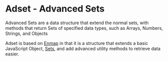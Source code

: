 # Adset - Advanced Sets

Advanced Sets are a data structure that extend the normal sets, with methods that return Sets of specified data 
types, such as Arrays, Numbers, Strings, and Objects

Adset is based on [Enmap](https://github.com/eslachance/enmap) in that it is a structure that extends a basic 
JavaScript Object, [Sets](https://developer.mozilla.org/en-US/docs/Web/JavaScript/Reference/Global_Objects/Set), 
and add advanced utility methods to retrieve data easier.